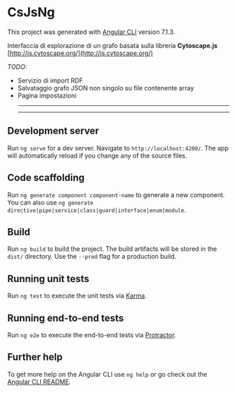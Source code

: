 
# CsJsNg

  This project was generated with [Angular CLI](https://github.com/angular/angular-cli) version 7.1.3.


Interfaccia di esplorazione di un grafo basata sulla libreria **Cytoscape.js** [http://js.cytoscape.org/](http://js.cytoscape.org/)

*TODO:*
- Servizio di import RDF
- Salvataggio grafo JSON non singolo su file contenente array
- Pagina impostazioni 
  ___________________
  ___________________

## Development server

  

Run `ng serve` for a dev server. Navigate to `http://localhost:4200/`. The app will automatically reload if you change any of the source files.

  

## Code scaffolding

  

Run `ng generate component component-name` to generate a new component. You can also use `ng generate directive|pipe|service|class|guard|interface|enum|module`.

  

## Build

  

Run `ng build` to build the project. The build artifacts will be stored in the `dist/` directory. Use the `--prod` flag for a production build.

  

## Running unit tests

  

Run `ng test` to execute the unit tests via [Karma](https://karma-runner.github.io).

  

## Running end-to-end tests

  

Run `ng e2e` to execute the end-to-end tests via [Protractor](http://www.protractortest.org/).

  

## Further help

  

To get more help on the Angular CLI use `ng help` or go check out the [Angular CLI README](https://github.com/angular/angular-cli/blob/master/README.md).